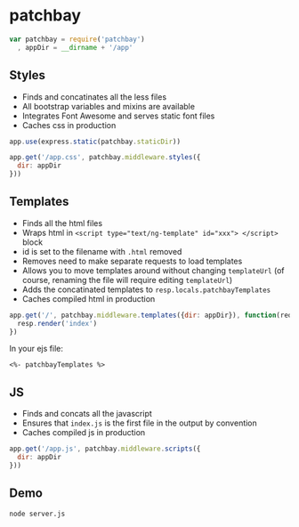 # patchbay


```js
var patchbay = require('patchbay')
  , appDir = __dirname + '/app'
```




## Styles

* Finds and concatinates all the less files
* All bootstrap variables and mixins are available
* Integrates Font Awesome and serves static font files
* Caches css in production


```js
app.use(express.static(patchbay.staticDir))

app.get('/app.css', patchbay.middleware.styles({
  dir: appDir
}))
```




## Templates

* Finds all the html files
* Wraps html in `<script type="text/ng-template" id="xxx"> </script>` block
* id is set to the filename with `.html` removed
* Removes need to make separate requests to load templates
* Allows you to move templates around without changing `templateUrl` (of course, renaming the file will require editing `templateUrl`)
* Adds the concatinated templates to `resp.locals.patchbayTemplates`
* Caches compiled html in production


```js
app.get('/', patchbay.middleware.templates({dir: appDir}), function(req, resp, next) {
  resp.render('index')
})
```

In your ejs file:

```ejs
<%- patchbayTemplates %>
```






## JS

* Finds and concats all the javascript
* Ensures that `index.js` is the first file in the output by convention
* Caches compiled js in production


```js
app.get('/app.js', patchbay.middleware.scripts({
  dir: appDir
}))
```



## Demo

```
node server.js
```
